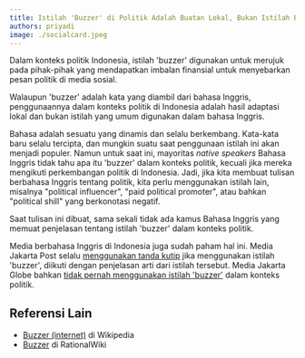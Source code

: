 ```yaml
---
title: Istilah 'Buzzer' di Politik Adalah Buatan Lokal, Bukan Istilah Bahasa Inggris
authors: priyadi
image: ./socialcard.jpeg
---
```


Dalam konteks politik Indonesia, istilah 'buzzer' digunakan untuk merujuk pada
pihak-pihak yang mendapatkan imbalan finansial untuk menyebarkan pesan
politik di media sosial.

Walaupun 'buzzer' adalah kata yang diambil dari bahasa Inggris, penggunaannya
dalam konteks politik di Indonesia adalah hasil adaptasi lokal dan bukan istilah
yang umum digunakan dalam bahasa Inggris.

<!--more-->

Bahasa adalah sesuatu yang dinamis dan selalu berkembang. Kata-kata baru selalu
tercipta, dan mungkin suatu saat penggunaan istilah ini akan menjadi populer.
Namun untuk saat ini, mayoritas *native speakers* Bahasa Inggris tidak tahu apa
itu 'buzzer' dalam konteks politik, kecuali jika mereka mengikuti perkembangan
politik di Indonesia. Jadi, jika kita membuat tulisan berbahasa Inggris tentang
politik, kita perlu menggunakan istilah lain, misalnya "political influencer",
"paid political promoter", atau bahkan "political shill" yang berkonotasi
negatif.

Saat tulisan ini dibuat, sama sekali tidak ada kamus Bahasa Inggris yang memuat
penjelasan tentang istilah 'buzzer' dalam konteks politik.

Media berbahasa Inggris di Indonesia juga sudah paham hal ini. Media Jakarta
Post selalu [menggunakan tanda
kutip](https://www.google.com/search?q=site%3Awww.thejakartapost.com+%22buzzer%22)
jika menggunakan istilah 'buzzer', diikuti dengan penjelasan arti dari istilah
tersebut. Media Jakarta Globe bahkan [tidak pernah menggunakan istilah
'buzzer'](https://www.google.com/search?q=site%253Ajakartaglobe.id+%22buzzer%22)
dalam konteks politik.

## Referensi Lain

* [Buzzer (internet)](https://en.wikipedia.org/wiki/Buzzer_(internet)) di Wikipedia
* [Buzzer](https://rationalwiki.org/wiki/Buzzer) di RationalWiki